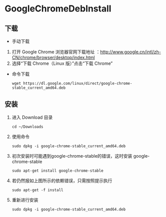 # GoogleChromeDebInstall

## 下载

- 手动下载

1. 打开 Google Chrome 浏览器官网下载地址 ：http://www.google.cn/intl/zh-CN/chrome/browser/desktop/index.html
2. 选择“下载 Chrome（Linux 版）”点击“下载 Chrome”

- 命令下载

  ```
  wget https://dl.google.com/linux/direct/google-chrome-stable_current_amd64.deb
  ```

## 安装

1. 进入 Download 目录

   ```
   cd ~/Downloads
   ```

2. 使用命令

   ```
   sudo dpkg -i google-chrome-stable_current_amd64.deb
   ```

3. 初次安装时可能遇到google-chrome-stable的错误，这时安装 google-chrome-stable

   ```
   sudo apt-get install google-chrome-stable
   ```

4. 若仍然报如上图所示的依赖错误，只需按照提示执行

   ```
   sudo apt-get -f install
   ```

5. 重新进行安装

   ```
   sudo dpkg -i google-chrome-stable_current_amd64.deb
   ```

   